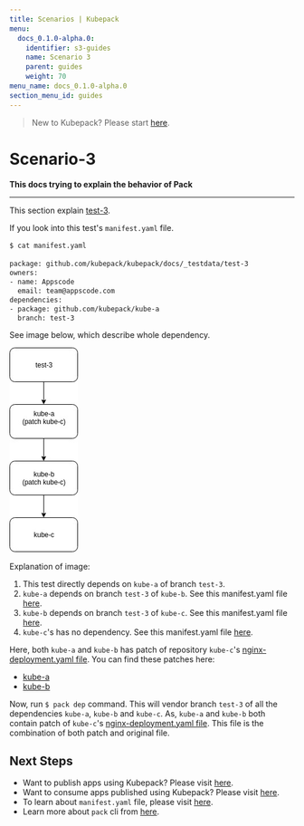 ```yaml
---
title: Scenarios | Kubepack
menu:
  docs_0.1.0-alpha.0:
    identifier: s3-guides
    name: Scenario 3
    parent: guides
    weight: 70
menu_name: docs_0.1.0-alpha.0
section_menu_id: guides
---
```


> New to Kubepack? Please start [here](/docs/concepts/README.md).

# Scenario-3

**This docs trying to explain the behavior of Pack**
***

This section explain [test-3](https://github.com/kubepack/kubepack/tree/master/docs/_testdata/test-3).

If you look into this test's `manifest.yaml` file.

```console
$ cat manifest.yaml

package: github.com/kubepack/kubepack/docs/_testdata/test-3
owners:
- name: Appscode
  email: team@appscode.com
dependencies:
- package: github.com/kubepack/kube-a
  branch: test-3

```

See image below, which describe whole dependency.

![alt text](/docs/_testdata/test-3/test-3.jpg)


Explanation of image:

1. This test directly depends on `kube-a` of branch `test-3`.
2. `kube-a` depends on branch `test-3` of `kube-b`.
See this manifest.yaml file [here](https://github.com/kubepack/kube-a/blob/test-3/manifest.yaml).
3. `kube-b` depends on branch `test-3` of `kube-c`.
See this manifest.yaml file [here](https://github.com/kubepack/kube-b/blob/test-3/manifest.yaml).
4. `kube-c`'s has no dependency.
See this manifest.yaml file [here](https://github.com/kubepack/kube-c/blob/test-3/manifest.yaml).

Here, both `kube-a` and `kube-b` has patch of repository `kube-c`'s [nginx-deployment.yaml file](https://github.com/kubepack/kube-c/blob/test-3/nginx-deployment.yaml). You can find these patches here:

- [kube-a](https://github.com/kubepack/kube-a/blob/test-3/patch/github.com/kubepack/kube-c/nginx-deployment.yaml)
- [kube-b](https://github.com/kubepack/kube-b/blob/test-3/patch/github.com/kubepack/kube-c/nginx-deployment.yaml)

Now, run `$ pack dep` command. This will vendor branch `test-3` of all the dependencies `kube-a`, `kube-b` and `kube-c`.
As, `kube-a` and `kube-b` both contain patch of `kube-c`'s [nginx-deployment.yaml file](https://github.com/kubepack/kube-c/blob/test-3/nginx-deployment.yaml).
This file is the combination of both patch and original file.

## Next Steps

- Want to publish apps using Kubepack? Please visit [here](/docs/concepts/how/publisher.md).
- Want to consume apps published using Kubepack? Please visit [here](/docs/concepts/how/user.md).
- To learn about `manifest.yaml` file, please visit [here](/docs/concepts/how/manifest.md).
- Learn more about `pack` cli from [here](/docs/concepts/how/cli.md).

